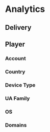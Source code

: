 
# Analytics

## Delivery

## Player

### Account
### Country
### Device Type
### UA Family
### OS
### Domains


